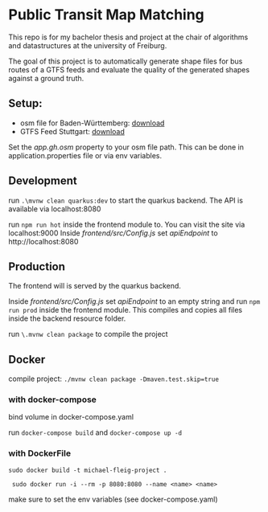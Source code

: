 # Public Transit Map Matching

This repo is for my bachelor thesis and project at the chair of algorithms and datastructures at the university of Freiburg.

The goal of this project is to automatically generate shape files for bus routes of a GTFS feeds and evaluate the quality of the generated shapes against a ground truth.

## Setup:

- osm file for Baden-Württemberg: [download](http://download.geofabrik.de/europe/germany/baden-wuerttemberg-latest.osm.pbf)
- GTFS Feed Stuttgart: [download](https://www.openvvs.de/dataset/e66f03e4-79f2-41d0-90f1-166ca609e491/resource/bfbb59c7-767c-4bca-bbb2-d8d32a3e0378/download/vvs_gtfs.zip)

Set the *app.gh.osm* property to your osm file path. This can be done in application.properties file or via env variables.
 
## Development
run `.\mvnw clean quarkus:dev` to start the quarkus backend. The API is available via localhost:8080

run `npm run hot` inside the frontend module to. You can visit the site via localhost:9000
Inside *frontend/src/Config.js* set *apiEndpoint* to http://localhost:8080


## Production
The frontend will is served by the quarkus backend.

Inside *frontend/src/Config.js* set *apiEndpoint* to an empty string and run `npm run prod` inside the frontend module. This compiles and copies all files inside the backend resource folder.

run `\.mvnw clean package` to compile the project


## Docker
compile project: `./mvnw clean package -Dmaven.test.skip=true`

### with docker-compose
bind volume in docker-compose.yaml

run `docker-compose build` and `docker-compose up -d`

### with DockerFile
`sudo docker build -t michael-fleig-project .`

`
sudo docker run -i --rm -p 8080:8080 --name <name> <name>`

make sure to set the env variables (see docker-compose.yaml)
 